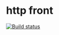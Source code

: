 # http front
[![Build status](https://ci.appveyor.com/api/projects/status/pl3er7wmlx2kb1t2?svg=true)](https://ci.appveyor.com/project/mikhailBrann/adv-browser-js-hw-7-front)



